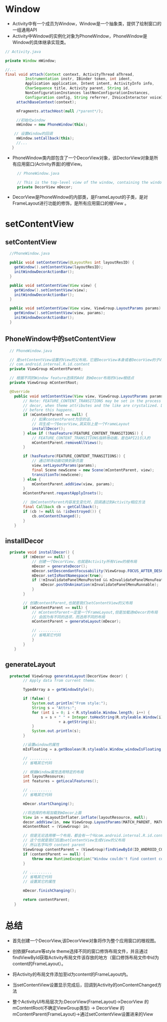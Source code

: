 # Window

- Activity中有一个成员为Window，Window是一个抽象类，提供了绘制窗口的一组通用API
- Activity中Window的实例化对象为PhoneWindow，PhoneWindow是Window的具体继承实现类。

```java
// Activity.java

private Window mWindow;

//...
final void attach(Context context, ActivityThread aThread,
         Instrumentation instr, IBinder token, int ident,
         Application application, Intent intent, ActivityInfo info,
         CharSequence title, Activity parent, String id,
         NonConfigurationInstances lastNonConfigurationInstances,
         Configuration config, String referrer, IVoiceInteractor voiceInteractor) {
     attachBaseContext(context);

     mFragments.attachHost(null /*parent*/);

     //初始化window
     mWindow = new PhoneWindow(this);

    // 设置Window的回调
     mWindow.setCallback(this);
     //...
   }
```

- PhoneWindow类内部包含了一个DecorView对象，该DectorView对象是所有应用窗口(Activity界面)的根View。

  ```java
    // PhoneWindow.java

    // This is the top-level view of the window, containing the window decor.
    private DecorView mDecor;
  ```

- DecorView是PhoneWindow的内部类，是FrameLayout的子类，是对FrameLayout进行功能的修饰，是所有应用窗口的根View 。

# setContentView

## setContentView

```java
  //PhoneWindow.java

  public void setContentView(@LayoutRes int layoutResID) {
    getWindow().setContentView(layoutResID);
    initWindowDecorActionBar();
  }

  public void setContentView(View view) {
    getWindow().setContentView(view);
    initWindowDecorActionBar();
  }

  public void setContentView(View view, ViewGroup.LayoutParams params) {
    getWindow().setContentView(view, params);
    initWindowDecorActionBar();
  }
```

## PhoneWindow中的setContentView

```java
  // PhoneWindow.java

  // 是setContentView设置的View的父布局，它是DecorView本身或者DecorView的子View
  // com.android.internal.R.id.content
  private ViewGroup mContentParent;

  // 根据不同的Window feature选择的Add 到mDecor布局的View根结点
  private ViewGroup mContentRoot;

  @Override
    public void setContentView(View view, ViewGroup.LayoutParams params) {
        // Note: FEATURE_CONTENT_TRANSITIONS may be set in the process of installing the window
        // decor, when theme attributes and the like are crystalized. Do not check the feature
        // before this happens.
        if (mContentParent == null) {
            // 如果contentParent为空的话，
            // 将生成一个DecorView,其实际上是一个FrameLayout
            installDecor();
        } else if (!hasFeature(FEATURE_CONTENT_TRANSITIONS)) {
            // FEATURE_CONTENT_TRANSITIONS指转场动画，是在API21引入的
            mContentParent.removeAllViews();
        }

        if (hasFeature(FEATURE_CONTENT_TRANSITIONS)) {
            // 通过转场动画切换到新页面
            view.setLayoutParams(params);
            final Scene newScene = new Scene(mContentParent, view);
            transitionTo(newScene);
        } else {
            mContentParent.addView(view, params);
        }
        mContentParent.requestApplyInsets();

        // 当mContentParent内容发生变化时，回调通过到Activity相应方法
        final Callback cb = getCallback();
        if (cb != null && !isDestroyed()) {
            cb.onContentChanged();
        }
    }
```

## installDecor

```java
  private void installDecor() {
        if (mDecor == null) {
            // 创建一个DecorView，也就是Activity所有View的根布局
            mDecor = generateDecor();
            mDecor.setDescendantFocusability(ViewGroup.FOCUS_AFTER_DESCENDANTS);
            mDecor.setIsRootNamespace(true);
            if (!mInvalidatePanelMenuPosted && mInvalidatePanelMenuFeatures != 0) {
                mDecor.postOnAnimation(mInvalidatePanelMenuRunnable);
            }
        }

        // 创建contentParent,也就是我们setContentView的父布局
        if (mContentParent == null) {
            // mContentParent一定是一个FrameLayout,但是加载进mDecor的布局
            // 会因为有不同的选项，而选用不同的布局
            mContentParent = generateLayout(mDecor);

            // ..........
            // 省略其它代码
            }
        }
    }
```

## generateLayout

```java
  protected ViewGroup generateLayout(DecorView decor) {
        // Apply data from current theme.

        TypedArray a = getWindowStyle();

        if (false) {
            System.out.println("From style:");
            String s = "Attrs:";
            for (int i = 0; i < R.styleable.Window.length; i++) {
                s = s + " " + Integer.toHexString(R.styleable.Window[i]) + "="
                        + a.getString(i);
            }
            System.out.println(s);
        }

        //设置window的属性
        mIsFloating = a.getBoolean(R.styleable.Window_windowIsFloating, false);

        // ..........
        // 省略其它代码

        // 根据Window属性选用特定的布局
        int layoutResource;
        int features = getLocalFeatures();

        // ..........
        // 省略其它代码

        mDecor.startChanging();

        //将选择的布局加载到mDecor上面
        View in = mLayoutInflater.inflate(layoutResource, null);
        decor.addView(in, new ViewGroup.LayoutParams(MATCH_PARENT, MATCH_PARENT));
        mContentRoot = (ViewGroup) in;

        // 但是无论选用哪一个布局，都会有一个叫com.android.internal.R.id.content的FrameLayout
        // 这个也就是我们后面setContentView生成View的父布局
        // 所以名字叫作 content parent
        ViewGroup contentParent = (ViewGroup)findViewById(ID_ANDROID_CONTENT);
        if (contentParent == null) {
            throw new RuntimeException("Window couldn't find content container view");
        }

        // ..........
        // 省略其它代码
        // 设置其它的属性

        mDecor.finishChanging();

        return contentParent;
    }
```

# 总结

- 首先创建一个DecorView,该DecorView对象将作为整个应用窗口的根视图。

- 创依据Feature等style theme选择不同的窗口修饰布局文件，并且通过findViewById获取Activity布局文件该存放的地方（窗口修饰布局文件中id为content的FrameLayout）。

- 将Activity的布局文件添加至id为content的FrameLayout内。

- 当setContentView设置显示完成后，回调到Activity的onContentChanged方法

- 整个ActivityUI布局层次为:DecorView(FrameLayout)->DecorView 的mContentRoot(不确定ViewGroup类型) -> DecorView 的mContentParent(FrameLayout)->通过setContentView设置进来的View
